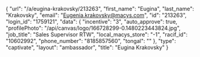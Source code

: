 {
    "url": "\/a\/eugina-krakovsky\/213263",
    "first_name": "Eugina",
    "last_name": "Krakovsky",
    "email": "Eugenia.krakovsky@macys.com",
    "id": "213263",
    "login_id": "1759121",
    "data": {
        "incentive": "3",
        "auto_approve": true,
        "profilePhoto": "\/api\/canvas\/logo\/166728299-0.1480223443824.jpg",
        "job_title": "Sales Supervisor RTW",
        "local_macys_store": "-1",
        "racif_id": "10602992",
        "phone_number": "8185857560",
        "tongal": ""
    },
    "type": "captivate",
    "layout": "ambassador",
    "title": "Eugina Krakovsky"
}
